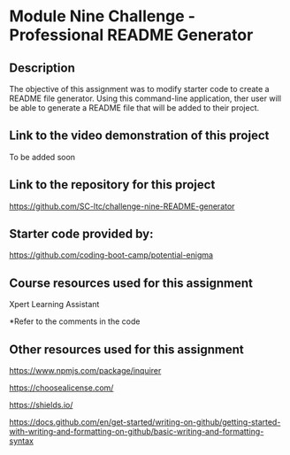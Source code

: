 # Module Nine Challenge - Professional README Generator

## Description

The objective of this assignment was to modify starter code to create a README file generator. Using this command-line application, ther user will be able to generate a README file that will be added to their project.

## Link to the video demonstration of this project

To be added soon

## Link to the repository for this project

https://github.com/SC-ltc/challenge-nine-README-generator


## Starter code provided by:

https://github.com/coding-boot-camp/potential-enigma

## Course resources used for this assignment

Xpert Learning Assistant 

*Refer to the comments in the code

## Other resources used for this assignment

https://www.npmjs.com/package/inquirer

https://choosealicense.com/

https://shields.io/

https://docs.github.com/en/get-started/writing-on-github/getting-started-with-writing-and-formatting-on-github/basic-writing-and-formatting-syntax